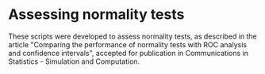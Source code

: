 # Assessing normality tests
These scripts were developed to assess normality tests, as described in the article "Comparing the performance of normality tests with ROC analysis and confidence intervals", accepted for publication in Communications in Statistics - Simulation and Computation.
